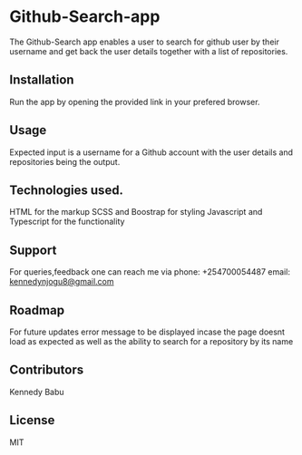 # Github-Search-app

The Github-Search app  enables a user to search for github user by their username and get back the user details together with a list of repositories.

## Installation
Run the app  by opening the provided link in your prefered browser.


## Usage
Expected input is a username for a Github account with the user details and repositories being the output.


## Technologies used.
HTML for the markup
SCSS and Boostrap for styling
Javascript and Typescript for the functionality


## Support
For queries,feedback one can reach me via
phone: +254700054487
email: kennedynjogu8@gmail.com


## Roadmap
For future updates error message to be displayed incase the page doesnt load as expected as well as the ability to search for a repository by its name 


## Contributors
Kennedy Babu

## License
MIT 